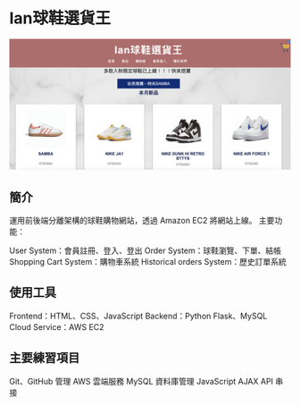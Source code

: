 # Ian球鞋選貨王
![image](https://github.com/ian1261/sneaker-store.github.io/blob/main/PIC/view.png)

## 簡介

運用前後端分離架構的球鞋購物網站，透過 Amazon EC2 將網站上線。
主要功能：

User System：會員註冊、登入、登出
Order System：球鞋瀏覽、下單、結帳
Shopping Cart System：購物車系統
Historical orders System：歷史訂單系統

## 使用工具

Frontend：HTML、CSS、JavaScript
Backend：Python Flask、MySQL
Cloud Service：AWS EC2

## 主要練習項目

Git、GitHub 管理
AWS 雲端服務
MySQL 資料庫管理
JavaScript AJAX API 串接
